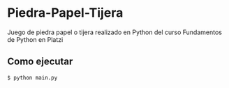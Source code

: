 # Piedra-Papel-Tijera
Juego de piedra papel o tijera realizado en Python del curso Fundamentos de Python en Platzi

## Como ejecutar
```bash
$ python main.py
```


